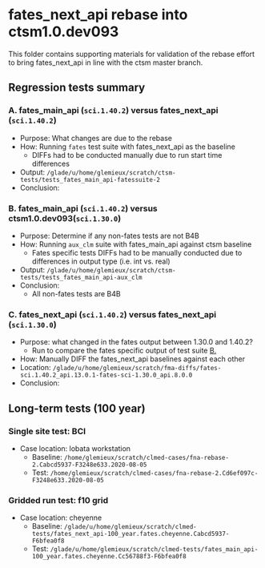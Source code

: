 # fates_next_api rebase into ctsm1.0.dev093 

This folder contains supporting materials for validation of the rebase effort to bring fates_next_api in line with the ctsm master branch.

## Regression tests summary

### A. fates_main_api (`sci.1.40.2`) versus fates_next_api (`sci.1.40.2`)

- Purpose: What changes are due to the rebase
- How: Running `fates` test suite with fates_next_api as the baseline
    - DIFFs had to be conducted manually due to run start time differences
- Output: `/glade/u/home/glemieux/scratch/ctsm-tests/tests_fates_main_api-fatessuite-2`
- Conclusion:

### B. fates_main_api (`sci.1.40.2`) versus ctsm1.0.dev093(`sci.1.30.0`)

- Purpose: Determine if any non-fates tests are not B4B
- How: Running `aux_clm` suite with fates_main_api against ctsm baseline
    - Fates specific tests DIFFs had to be manually conducted due to differences in output type (i.e. int vs. real)
- Output: `/glade/u/home/glemieux/scratch/ctsm-tests/tests_fates_main_api-aux_clm`
- Conclusion:
    - All non-fates tests are B4B

### C. fates_next_api (`sci.1.40.2`) versus fates_next_api (`sci.1.30.0`)

- Purpose: what changed in the fates output between 1.30.0 and 1.40.2?
    - Run to compare the fates specific output of test suite [B.](###B)
- How: Manually DIFF the fates_next_api baselines against each other
- Location: `/glade/u/home/glemieux/scratch/fma-diffs/fates-sci.1.40.2_api.13.0.1-fates-sci-1.30.0_api.8.0.0`
- Conclusion:

## Long-term tests (100 year)

### Single site test: BCI

- Case location: lobata workstation
    - Baseline: `/home/glemieux/scratch/clmed-cases/fna-rebase-2.Cabcd5937-F3248e633.2020-08-05`
    - Test: `/home/glemieux/scratch/clmed-cases/fna-rebase-2.Cd6ef097c-F3248e633.2020-08-05`

### Gridded run test: f10 grid

- Case location: cheyenne
    - Baseline: `/glade/u/home/glemieux/scratch/clmed-tests/fates_next_api-100_year.fates.cheyenne.Cabcd5937-F6bfea0f8`
    - Test: `/glade/u/home/glemieux/scratch/clmed-tests/fates_main_api-100_year.fates.cheyenne.Cc56788f3-F6bfea0f8`
